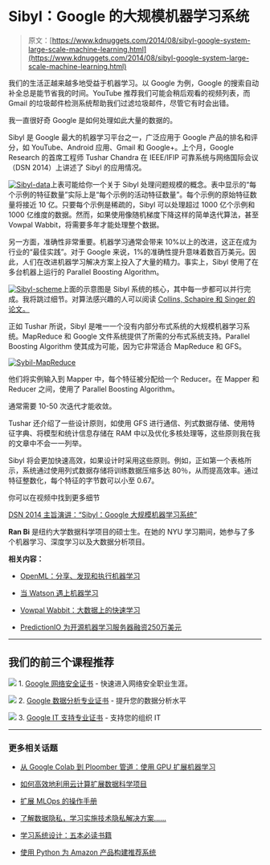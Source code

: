 # Sibyl：Google 的大规模机器学习系统

> 原文：[https://www.kdnuggets.com/2014/08/sibyl-google-system-large-scale-machine-learning.html](https://www.kdnuggets.com/2014/08/sibyl-google-system-large-scale-machine-learning.html)

我们的生活正越来越多地受益于机器学习。以 Google 为例，Google 的搜索自动补全总是能节省我的时间。YouTube 推荐我们可能会稍后观看的视频列表，而 Gmail 的垃圾邮件检测系统帮助我们过滤垃圾邮件，尽管它有时会出错。

我一直很好奇 Google 是如何处理如此大量的数据的。

Sibyl 是 Google 最大的机器学习平台之一，广泛应用于 Google 产品的排名和评分，如 YouTube、Android 应用、Gmail 和 Google+。上个月，Google Research 的首席工程师 Tushar Chandra 在 IEEE/IFIP 可靠系统与网络国际会议（DSN 2014）上讲述了 Sibyl 的应用情况。

[![Sibyl-data](../Images/8c1ea02fbb7fcf90f7f7cac3c82ad3ec.png)](/wp-content/uploads/Sibyl-data.jpg)上表可能给你一个关于 Sibyl 处理问题规模的概念。表中显示的“每个示例的特征数量”实际上是“每个示例的活动特征数量”。每个示例的原始特征数量将接近 10 亿。只要每个示例是稀疏的，Sibyl 可以处理超过 1000 亿个示例和 1000 亿维度的数据。然而，如果使用像随机梯度下降这样的简单迭代算法，甚至 Vowpal Wabbit，将需要多年才能处理整个数据。

另一方面，准确性非常重要。机器学习通常会带来 10%以上的改进，这正在成为行业的“最佳实践”。对于 Google 来说，1%的准确性提升意味着数百万美元。因此，人们在改进机器学习解决方案上投入了大量的精力。事实上，Sibyl 使用了在多台机器上运行的 Parallel Boosting Algorithm。

[![Sibyl-scheme](../Images/d315b34e84fe420e6e4849fd3cf57d23.png)](/wp-content/uploads/Sibyl-scheme3.jpg)上面的示意图是 Sibyl 系统的核心，其中每一步都可以并行完成。我将跳过细节。对算法感兴趣的人可以阅读 [Collins, Schapire 和 Singer 的论文。](http://www.recognition.mccme.ru/pub/papers/boosting/collins00logistic.pdf)

正如 Tushar 所说，Sibyl 是唯一一个没有内部分布式系统的大规模机器学习系统。MapReduce 和 Google 文件系统提供了所需的分布式系统支持。Parallel Boosting Algorithm 使其成为可能，因为它非常适合 MapReduce 和 GFS。

[![Sybil-MapReduce](../Images/103c34b096b61c5ff9a575ca87436ea3.png)](/wp-content/uploads/Sybil-MapReduce.jpg)

他们将实例输入到 Mapper 中，每个特征被分配给一个 Reducer。在 Mapper 和 Reducer 之间，使用了 Parallel Boosting Algorithm。

通常需要 10-50 次迭代才能收敛。

Tushar 还介绍了一些设计原则，如使用 GFS 进行通信、列式数据存储、使用特征字典、将模型和统计信息存储在 RAM 中以及优化多核处理等，这些原则我在我的文章中不会一一列举。

Sibyl 将会更加快速高效，如果设计时采用这些原则。例如，正如第一个表格所示，系统通过使用列式数据存储将训练数据压缩多达 80％，从而提高效率。通过特征整数化，每个特征的字节数可以小至 0.67。

你可以在视频中找到更多细节

[DSN 2014 主旨演讲：“Sibyl：Google 大规模机器学习系统”](https://www.youtube.com/watch?v=QoUVwGZb9tA#t=2002)

**Ran Bi** 是纽约大学数据科学项目的硕士生。在她的 NYU 学习期间，她参与了多个机器学习、深度学习以及大数据分析项目。

**相关内容：**

+   [OpenML：分享、发现和执行机器学习](/2014/08/openml-share-discover-do-machine-learning.html)

+   [当 Watson 遇上机器学习](/2014/07/watson-meets-machine-learning.html)

+   [Vowpal Wabbit：大数据上的快速学习](/2014/05/vowpal-wabbit-fast-learning-on-big-data.html)

+   [PredictionIO 为开源机器学习服务器融资250万美元](/2014/07/predictionio-open-source-machine-learning-server.html)

* * *

## 我们的前三个课程推荐

![](../Images/0244c01ba9267c002ef39d4907e0b8fb.png) 1\. [Google 网络安全证书](https://www.kdnuggets.com/google-cybersecurity) - 快速进入网络安全职业生涯。

![](../Images/e225c49c3c91745821c8c0368bf04711.png) 2\. [Google 数据分析专业证书](https://www.kdnuggets.com/google-data-analytics) - 提升您的数据分析水平

![](../Images/0244c01ba9267c002ef39d4907e0b8fb.png) 3\. [Google IT 支持专业证书](https://www.kdnuggets.com/google-itsupport) - 支持您的组织 IT

* * *

### 更多相关话题

+   [从 Google Colab 到 Ploomber 管道：使用 GPU 扩展机器学习](https://www.kdnuggets.com/2022/03/google-colab-ploomber-pipeline-ml-scale-gpus.html)

+   [如何高效地利用云计算扩展数据科学项目](https://www.kdnuggets.com/2023/05/efficiently-scale-data-science-projects-cloud-computing.html)

+   [扩展 MLOps 的操作手册](https://www.kdnuggets.com/2023/06/playbook-scale-mlops.html)

+   [了解数据隐私，学习实施技术隐私解决方案……](https://www.kdnuggets.com/2022/04/manning-data-privacy-learn-implement-technical-privacy-solutions-tools-scale.html)

+   [学习系统设计：五本必读书籍](https://www.kdnuggets.com/learning-system-design-top-5-essential-reads)

+   [使用 Python 为 Amazon 产品构建推荐系统](https://www.kdnuggets.com/2023/02/building-recommender-system-amazon-products-python.html)
